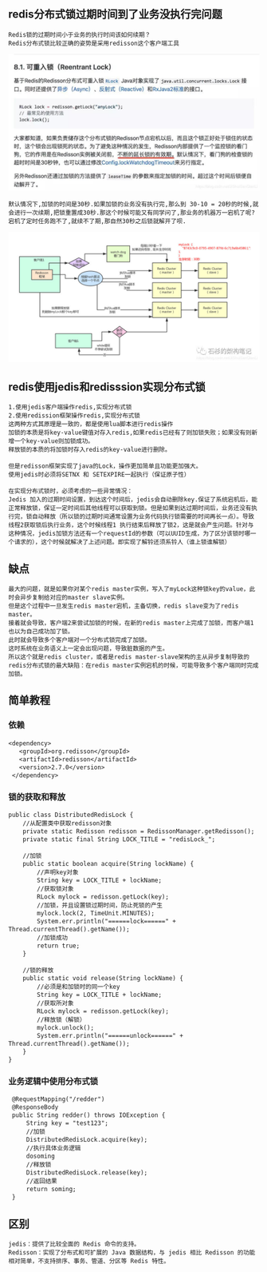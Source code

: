 ## redis分布式锁过期时间到了业务没执行完问题
    Redis锁的过期时间小于业务的执行时间该如何续期？
    Redis分布式锁比较正确的姿势是采用redisson这个客户端工具
![Alt text](redis分布式锁.jpg)

    默认情况下,加锁的时间是30秒.如果加锁的业务没有执行完,那么到 30-10 = 20秒的时候,就会进行一次续期,把锁重置成30秒.那这个时候可能又有同学问了,那业务的机器万一宕机了呢?宕机了定时任务跑不了,就续不了期,那自然30秒之后锁就解开了呗.
![Alt text](Redisson分布式锁的底层原理.jpg)
    
    
## redis使用jedis和redisssion实现分布式锁
    1.使用jedis客户端操作redis,实现分布式锁
    2.使用redission框架操作redis,实现分布式锁
    这两种方式其原理是一致的，都是使用lua脚本进行redis操作
    加锁的本质是将key-value键值对存入redis,如果redis已经有了则加锁失败；如果没有则新增一个key-value则加锁成功。
    释放锁的本质的将加锁时存入redis的key-value进行删除。
    
    但是redisson框架实现了java的Lock，操作更加简单且功能更加强大。
    使用jedis时必须将SETNX 和 SETEXPIRE一起执行（保证原子性）
    
    在实现分布式锁时，必须考虑的一些异常情况：
    Jedis 加入的过期时间设置，到达这个时间后，jedis会自动删除key.保证了系统宕机后，能正常释放锁，保证一定时间后其他线程可以获取到锁。但是如果到达过期时间后，业务还没有执行完，锁自动释放（所以锁的过期时间通常设置为业务代码执行锁需要的时间再长一点）。导致线程2获取锁后执行业务，这个时候线程1 执行结束后释放了锁2，这是就会产生问题。针对与这种情况，jedis加锁方法还有一个requestId的参数（可以UUID生成，为了区分该锁时哪一个请求的），这个时候就解决了上述问题。即实现了解铃还须系铃人（谁上锁谁解锁）

## 缺点
    最大的问题，就是如果你对某个redis master实例，写入了myLock这种锁key的value，此时会异步复制给对应的master slave实例。
    但是这个过程中一旦发生redis master宕机，主备切换，redis slave变为了redis master。
    接着就会导致，客户端2来尝试加锁的时候，在新的redis master上完成了加锁，而客户端1也以为自己成功加了锁。
    此时就会导致多个客户端对一个分布式锁完成了加锁。
    这时系统在业务语义上一定会出现问题，导致脏数据的产生。
    所以这个就是redis cluster，或者是redis master-slave架构的主从异步复制导致的redis分布式锁的最大缺陷：在redis master实例宕机的时候，可能导致多个客户端同时完成加锁。
    
## 简单教程
### 依赖
    <dependency>
       <groupId>org.redisson</groupId>
       <artifactId>redisson</artifactId>
       <version>2.7.0</version>
     </dependency>
     
### 锁的获取和释放
    public class DistributedRedisLock {
        //从配置类中获取redisson对象
        private static Redisson redisson = RedissonManager.getRedisson();
        private static final String LOCK_TITLE = "redisLock_";
    
        //加锁
        public static boolean acquire(String lockName) {
            //声明key对象
            String key = LOCK_TITLE + lockName;
            //获取锁对象
            RLock mylock = redisson.getLock(key);
            //加锁，并且设置锁过期时间，防止死锁的产生
            mylock.lock(2, TimeUnit.MINUTES);
            System.err.println("======lock======" + Thread.currentThread().getName());
            //加锁成功
            return true;
        }
    
        //锁的释放
        public static void release(String lockName) {
            //必须是和加锁时的同一个key
            String key = LOCK_TITLE + lockName;
            //获取所对象
            RLock mylock = redisson.getLock(key);
            //释放锁（解锁）
            mylock.unlock();
            System.err.println("======unlock======" + Thread.currentThread().getName());
        }
    }
    
### 业务逻辑中使用分布式锁
     @RequestMapping("/redder")
     @ResponseBody
     public String redder() throws IOException {
         String key = "test123";
         //加锁
         DistributedRedisLock.acquire(key);
         //执行具体业务逻辑
         dosoming
         //释放锁
         DistributedRedisLock.release(key);
         //返回结果
         return soming;
     }
     
## 区别
    jedis：提供了比较全面的 Redis 命令的支持。
    Redisson：实现了分布式和可扩展的 Java 数据结构，与 jedis 相比 Redisson 的功能相对简单，不支持排序、事务、管道、分区等 Redis 特性。